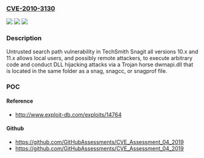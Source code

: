### [CVE-2010-3130](https://cve.mitre.org/cgi-bin/cvename.cgi?name=CVE-2010-3130)
![](https://img.shields.io/static/v1?label=Product&message=n%2Fa&color=blue)
![](https://img.shields.io/static/v1?label=Version&message=n%2Fa&color=blue)
![](https://img.shields.io/static/v1?label=Vulnerability&message=n%2Fa&color=brighgreen)

### Description

Untrusted search path vulnerability in TechSmith Snagit all versions 10.x and 11.x allows local users, and possibly remote attackers, to execute arbitrary code and conduct DLL hijacking attacks via a Trojan horse dwmapi.dll that is located in the same folder as a snag, snagcc, or snagprof file.

### POC

#### Reference
- http://www.exploit-db.com/exploits/14764

#### Github
- https://github.com/GitHubAssessments/CVE_Assessment_04_2019
- https://github.com/GitHubAssessments/CVE_Assessment_04_2019

